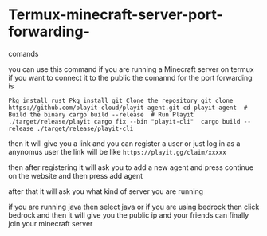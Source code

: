 # Termux-minecraft-server-port-forwarding-
comands

you can use this command if you are running a Minecraft server on termux if you want to connect it to the public the comannd for the port forwarding is

```Pkg install rust Pkg install git Clone the repository git clone https://github.com/playit-cloud/playit-agent.git cd playit-agent  # Build the binary cargo build --release  # Run Playit ./target/release/playit cargo fix --bin "playit-cli"  cargo build --release ./target/release/playit-cli```

then it will give you a link and you can register a user or just log in as a anynomus user
the link will be like ```https://playit.gg/claim/xxxxx```

then after registering it will ask you to add a new agent and press continue on the website 
and then press add agent

after that it will ask you what kind of server you are running 

if you are running java then select java or if you are using bedrock then click bedrock 
and then it will give you the public ip and your friends can finally join your minecraft server
